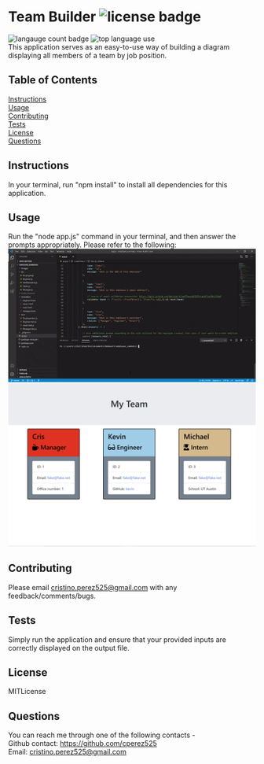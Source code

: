 # Team Builder ![license badge](https://img.shields.io/static/v1?label=license&message=MITLicense&color=red)
  ![langauge count badge](https://img.shields.io/github/languages/count/cperez525/employee_summary)
  ![top language use](https://img.shields.io/github/languages/top/cperez525/employee_summary)  
  This application serves as an easy-to-use way of building a diagram displaying all members of a team by job position.

  ## Table of Contents
  [Instructions](#instructions)  
  [Usage](#usage)  
  [Contributing](#contributing)  
  [Tests](#tests)  
  [License](#license)  
  [Questions](#questions)

  ## Instructions
  In your terminal, run "npm install" to install all dependencies for this application.

  ## Usage
  Run the "node app.js" command in your terminal, and then answer the prompts appropriately. Please refer to the following: ![example gif](/Images/useage_example.gif)  ![result screenshot](/Images/resulting_team_file.JPG)

  ## Contributing
  Please email cristino.perez525@gmail.com with any feedback/comments/bugs.

  ## Tests
  Simply run the application and ensure that your provided inputs are correctly displayed on the output file.

  ## License
  MITLicense

  ## Questions
  You can reach me through one of the following contacts -  
  Github contact: https://github.com/cperez525  
  Email: cristino.perez525@gmail.com
